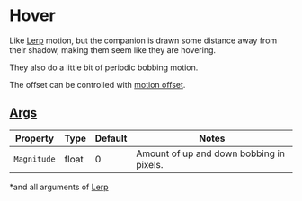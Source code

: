 # Hover

Like [Lerp](3.2.000-Lerp.md) motion, but the companion is drawn some distance away from their shadow, making them seem like they are hovering.

They also do a little bit of periodic bobbing motion.

The offset can be controlled with [motion offset](3-Motion.md).

## [Args](~/api/TrinketTinker.Models.MotionArgs.HoverArgs.yml)

| Property | Type | Default | Notes |
| -------- | ---- | ------- | ----- |
| `Magnitude` | float | 0 | Amount of up and down bobbing in pixels. |

*and all arguments of [Lerp](3.2.000-Lerp.md)
